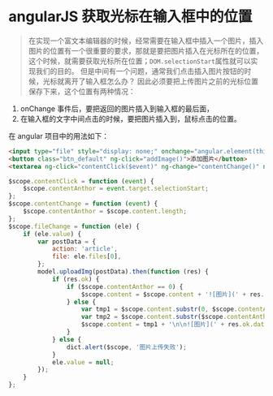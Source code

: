 <!-- Date: 2016-05-24 00:14 -->

# angularJS 获取光标在输入框中的位置

> 在实现一个富文本编辑器的时候，经常需要在输入框中插入一个图片，插入图片的位置有一个很重要的要求，那就是要把图片插入在光标所在的位置，这个时候，就需要获取光标所在位置；`DOM.selectionStart`属性就可以实现我们的目的。 但是中间有一个问题，通常我们点击插入图片按钮的时候，光标就离开了输入框怎么办？ 因此必须要把上传图片之前的光标位置保存下来，这个位置有两种情况：

1.  onChange 事件后，要把返回的图片插入到输入框的最后面，
2.  在输入框的文字中间点击的时候，要把图片插入到，鼠标点击的位置。

在 angular 项目中的用法如下：

```html
<input type="file" style="display: none;" onchange="angular.element(this).scope().fileChange(this)" name="file" />
<button class="btn_default" ng-click="addImage()">添加图片</button>
<textarea ng-click="contentClick($event)" ng-change="contentChange()" ng-model="content" autofocus></textarea>
```

```js
$scope.contentClick = function (event) {
    $scope.contentAnthor = event.target.selectionStart;
};
$scope.contentChange = function (event) {
    $scope.contentAnthor = $scope.content.length;
};
$scope.fileChange = function (ele) {
    if (ele.value) {
        var postData = {
            action: 'article',
            file: ele.files[0],
        };
        model.uploadImg(postData).then(function (res) {
            if (res.ok) {
                if ($scope.contentAnthor == 0) {
                    $scope.content = $scope.content + '![图片](' + res.ok.data.url + ')\n\n';
                } else {
                    var tmp1 = $scope.content.substr(0, $scope.contentAnthor);
                    var tmp2 = $scope.content.substr($scope.contentAnthor);
                    $scope.content = tmp1 + '\n\n![图片](' + res.ok.data.url + ')\n\n' + tmp2;
                }
            } else {
                dict.alert($scope, '图片上传失败');
            }
            ele.value = null;
        });
    }
};
```
